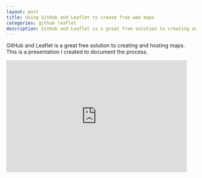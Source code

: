 ```yaml
---
layout: post
title: Using GitHub and Leaflet to create free web maps
categories: github leaflet
description: GitHub and Leaflet is a great free solution to creating and hosting maps. This is a presentation I created to document the process.
---
```


GitHub and Leaflet is a great free solution to creating and hosting maps. This is a presentation I created to document the process.

<iframe src="https://docs.google.com/presentation/d/1C27hDYrXOO4X7YKrygxoccybJ5iwHUXJ-s_oByBGYJo/embed?start=false&loop=false&delayms=5000" frameborder="0" width="480" height="299" allowfullscreen="true" mozallowfullscreen="true" webkitallowfullscreen="true"></iframe>
